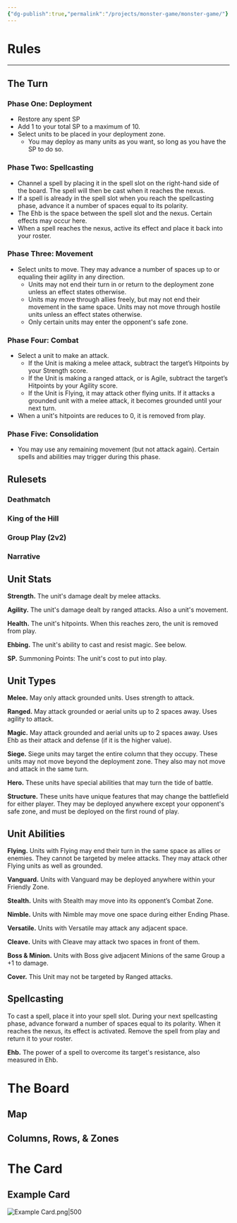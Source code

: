 ```yaml
---
{"dg-publish":true,"permalink":"/projects/monster-game/monster-game/"}
---
```


# Rules
---
## The Turn
### Phase One: Deployment
- Restore any spent SP
- Add 1 to your total SP to a maximum of 10.
- Select units to be placed in your deployment zone. 
	- You may deploy as many units as you want, so long as you have the SP to do so.
### Phase Two: Spellcasting
- Channel a spell by placing it in the spell slot on the right-hand side of the board. The spell will then be cast when it reaches the nexus.
- If a spell is already in the spell slot when you reach the spellcasting phase, advance it a number of spaces equal to its polarity.
- The Ehb is the space between the spell slot and the nexus. Certain effects may occur here.
- When a spell reaches the nexus, active its effect and place it back into your roster.
### Phase Three: Movement
- Select units to move. They may advance a number of spaces up to or equaling their agility in any direction.
	- Units may not end their turn in or return to the deployment zone unless an effect states otherwise.
	- Units may move through allies freely, but may not end their movement in the same space. Units may not move through hostile units unless an effect states otherwise.
	- Only certain units may enter the opponent's safe zone.
### Phase Four: Combat
- Select a unit to make an attack.
	- If the Unit is making a melee attack, subtract the target’s Hitpoints by your Strength score.
	- If the Unit is making a ranged attack, or is Agile, subtract the target’s Hitpoints by your Agility score.
	- If the Unit is Flying, it may attack other flying units. If it attacks a grounded unit with a melee attack, it becomes grounded until your next turn.
- When a unit's hitpoints are reduces to 0, it is removed from play.
### Phase Five: Consolidation
- You may use any remaining movement (but not attack again). Certain spells and abilities may trigger during this phase.
## Rulesets
### Deathmatch
### King of the Hill
### Group Play (2v2)
### Narrative
## Unit Stats
**Strength.** The unit's damage dealt by melee attacks.

**Agility.** The unit's damage dealt by ranged attacks. Also a unit's movement.

**Health.** The unit's hitpoints. When this reaches zero, the unit is removed from play.

**Ehbing.** The unit's ability to cast and resist magic. See below.

**SP.** Summoning Points: The unit's cost to put into play.
## Unit Types
**Melee.** May only attack grounded units. Uses strength to attack.

**Ranged.** May attack grounded or aerial units up to 2 spaces away. Uses agility to attack.

**Magic.** May attack grounded and aerial units up to 2 spaces away. Uses Ehb as their attack and defense (if it is the higher value).

**Siege.** Siege units may target the entire column that they occupy. These units may not move beyond the deployment zone. They also may not move and attack in the same turn.

**Hero.** These units have special abilities that may turn the tide of battle.

**Structure.** These units have unique features that may change the battlefield for either player. They may be deployed anywhere except your opponent's safe zone, and must be deployed on the first round of play.
## Unit Abilities
**Flying.**  Units with Flying may end their turn in the same space as allies or enemies. They cannot be targeted by melee attacks. They may attack other Flying units as well as grounded.

**Vanguard.**  Units with Vanguard may be deployed anywhere within your Friendly Zone.

**Stealth.**  Units with Stealth may move into its opponent’s Combat Zone.

**Nimble.**  Units with Nimble may move one space during either Ending Phase.

**Versatile.**  Units with Versatile may attack any adjacent space.

**Cleave.**  Units with Cleave may attack two spaces in front of them.

**Boss & Minion.**  Units with Boss give adjacent Minions of the same Group a +1 to damage.

**Cover.**  This Unit may not be targeted by Ranged attacks.
## Spellcasting
To cast a spell, place it into your spell slot. During your next spellcasting phase, advance forward a number of spaces equal to its polarity. When it reaches the nexus, its effect is activated. Remove the spell from play and return it to your roster.

**Ehb.** The power of a spell to overcome its target's resistance, also measured in Ehb.
# The Board
## Map
## Columns, Rows, & Zones
# The Card
## Example Card
![Example Card.png|500](/img/user/Attachments/Unsorted/Example%20Card.png)